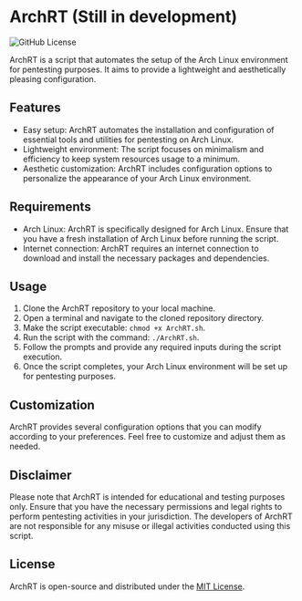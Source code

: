 # ArchRT (Still in development)

![GitHub License](https://img.shields.io/github/license/g0nchy/ArchRT)

ArchRT is a script that automates the setup of the Arch Linux environment for pentesting purposes. It aims to provide a lightweight and aesthetically pleasing configuration.

## Features

- Easy setup: ArchRT automates the installation and configuration of essential tools and utilities for pentesting on Arch Linux.
- Lightweight environment: The script focuses on minimalism and efficiency to keep system resources usage to a minimum.
- Aesthetic customization: ArchRT includes configuration options to personalize the appearance of your Arch Linux environment.

## Requirements

- Arch Linux: ArchRT is specifically designed for Arch Linux. Ensure that you have a fresh installation of Arch Linux before running the script.
- Internet connection: ArchRT requires an internet connection to download and install the necessary packages and dependencies.

## Usage

1. Clone the ArchRT repository to your local machine.
2. Open a terminal and navigate to the cloned repository directory.
3. Make the script executable: `chmod +x ArchRT.sh`.
4. Run the script with the command: `./ArchRT.sh`.
5. Follow the prompts and provide any required inputs during the script execution.
6. Once the script completes, your Arch Linux environment will be set up for pentesting purposes.

## Customization

ArchRT provides several configuration options that you can modify according to your preferences. Feel free to customize and adjust them as needed.

## Disclaimer

Please note that ArchRT is intended for educational and testing purposes only. Ensure that you have the necessary permissions and legal rights to perform pentesting activities in your jurisdiction. The developers of ArchRT are not responsible for any misuse or illegal activities conducted using this script.

## License

ArchRT is open-source and distributed under the [MIT License](LICENSE).
